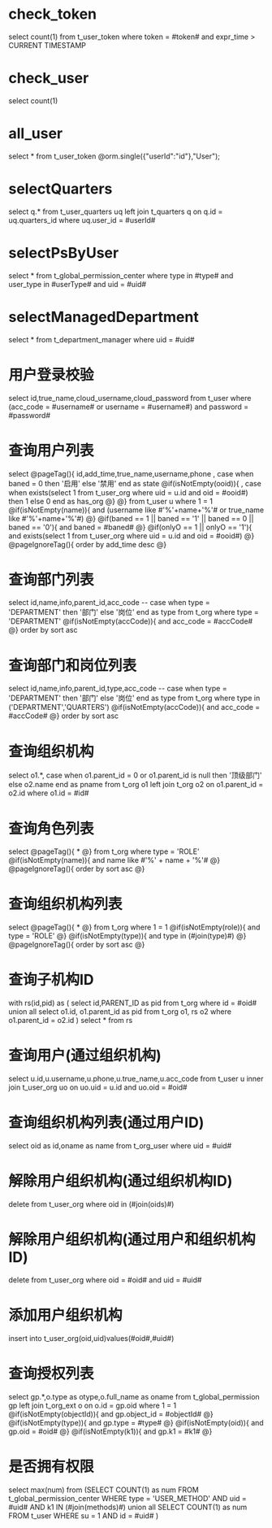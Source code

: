check_token
===
select count(1) from t_user_token where token = #token# and expr_time >  CURRENT TIMESTAMP

check_user
===
select count(1)

all_user
===
select * from t_user_token
@orm.single({"userId":"id"},"User");  

selectQuarters
===
select q.* from t_user_quarters uq left join t_quarters q on q.id = uq.quarters_id
where uq.user_id = #userId#

selectPsByUser
===
select * from t_global_permission_center where type in #type# and user_type in #userType# and uid = #uid#

selectManagedDepartment
===
select * from t_department_manager where uid = #uid#

用户登录校验
===
select id,true_name,cloud_username,cloud_password from t_user where (acc_code = #username# or username = #username#) and password = #password#

查询用户列表
===
select 
@pageTag(){
id,add_time,true_name,username,phone
, case when baned = 0 then '启用' else '禁用' end as state 
@if(isNotEmpty(ooid)){
    , case when exists(select 1 from t_user_org where uid = u.id and oid = #ooid#) then 1 else 0 end as has_org
@}
@}
from t_user u
where 1 = 1 
@if(isNotEmpty(name)){
   and (username like #'%'+name+'%'# or true_name like #'%'+name+'%'#)
@}
@if(baned == 1 || baned == '1' || baned == 0 || baned == '0'){
    and baned = #baned#
@}
@if(onlyO == 1 || onlyO == '1'){
    and exists(select 1 from t_user_org where uid = u.id and oid = #ooid#)
@}
@pageIgnoreTag(){
    order by add_time desc
@}


查询部门列表
===
select 
id,name,info,parent_id,acc_code
-- case when type = 'DEPARTMENT' then '部门' else '岗位' end as type
from t_org where type = 'DEPARTMENT'
@if(isNotEmpty(accCode)){
    and acc_code = #accCode#
@}
order by sort asc



查询部门和岗位列表
===
select 
id,name,info,parent_id,type,acc_code
-- case when type = 'DEPARTMENT' then '部门' else '岗位' end as type
from t_org where type in ('DEPARTMENT','QUARTERS')
@if(isNotEmpty(accCode)){
    and acc_code = #accCode#
@}
order by sort asc

查询组织机构
===
select o1.*, 
case 
when o1.parent_id = 0 or o1.parent_id is null then '顶级部门' 
else o2.name 
end as pname from t_org o1
left join t_org o2 on o1.parent_id = o2.id
where o1.id = #id#

查询角色列表
===
select 
@pageTag(){
*
@}
from t_org where type = 'ROLE'
@if(isNotEmpty(name)){
    and name like #'%' + name + '%'#
@}
@pageIgnoreTag(){
    order by sort asc
@}

查询组织机构列表
===
select
@pageTag(){
*
@}
from t_org
where 1 = 1
@if(isNotEmpty(role)){
    and type = 'ROLE'
@}
@if(isNotEmpty(type)){
    and type in (#join(type)#) 
@}
@pageIgnoreTag(){
    order by sort asc
@}

查询子机构ID
===
with rs(id,pid) as (
select id,PARENT_ID as pid from t_org where id = #oid#
union all
select o1.id, o1.parent_id as pid from t_org o1, rs o2 where o1.parent_id = o2.id
) select * from rs


查询用户(通过组织机构)
===
select u.id,u.username,u.phone,u.true_name,u.acc_code from t_user u
inner join t_user_org uo on uo.uid = u.id and uo.oid = #oid#

查询组织机构列表(通过用户ID)
===
select oid as id,oname as name from t_org_user where uid = #uid#

解除用户组织机构(通过组织机构ID)
===
delete from t_user_org where oid in (#join(oids)#)

解除用户组织机构(通过用户和组织机构ID)
===
delete from t_user_org where oid = #oid# and uid = #uid#

添加用户组织机构
===
insert into t_user_org(oid,uid)values(#oid#,#uid#)


查询授权列表
===
select gp.*,o.type as otype,o.full_name as oname from t_global_permission gp
left join t_org_ext o on o.id = gp.oid
where 1 = 1
@if(isNotEmpty(objectId)){
    and gp.object_id = #objectId#
@}
@if(isNotEmpty(type)){
    and gp.type = #type# 
@}
@if(isNotEmpty(oid)){
    and gp.oid = #oid#
@}
@if(isNotEmpty(k1)){
    and gp.k1 = #k1#
@}

是否拥有权限
===
select max(num) from (SELECT
			COUNT(1)  as num
		FROM
			t_global_permission_center 
		WHERE
			type = 'USER_METHOD' AND
			uid = #uid# AND
			k1 IN (#join(methods)#)
			union all
SELECT
	COUNT(1)  as num
FROM
	t_user 
WHERE
	su = 1 AND
	id = #uid# )


